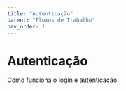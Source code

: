 ```yaml
---
title: "Autenticação"
parent: "Fluxos de Trabalho"
nav_order: 1
---
```

# Autenticação
Como funciona o login e autenticação.
